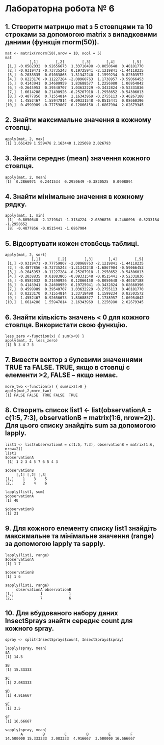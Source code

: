 # Лабораторна робота № 6

## 1. Створити матрицю mat з 5 стовпцями та 10 строками за допомогою matrix з випадковими даними (функція rnorm(50)).

```{R}
mat <- matrix(rnorm(50),nrow = 10, ncol = 5)    
mat
           [,1]        [,2]        [,3]       [,4]        [,5]
 [1,] -0.0582032  0.92656673  1.33718498 -0.8050648  0.40181770
 [2,] -0.9319471 -0.73735243  0.19725941 -2.1219841 -1.44118235
 [3,] -0.2038835  0.01083865 -1.31342240  1.1599234  0.82503572
 [4,]  0.8223170 -0.11227284 -2.08968763  1.1738957 -0.59066453
 [5,]  0.4143941  0.24600959  1.83688577  1.2256980  1.06954042
 [6,] -0.2645953  0.39540707  1.03632229 -0.3432824 -0.52331836
 [7,]  1.6614288  0.21490926 -0.25267918 -1.2958652 -0.54306013
 [8,] -0.4877856  0.71554814  2.16343969 -0.2755113 -0.40267188
 [9,]  1.4552467  1.55947814 -0.09331548 -0.8515441  0.08660396
[10,]  0.4599989 -0.77759807  0.12866150 -1.6867904  2.02679345
```

## 2. Знайти максимальне значення в кожному стовпці.

```{R}
apply(mat, 2, max)
[1] 1.661429 1.559478 2.163440 1.225698 2.026793
```

## 3. Знайти середнє (mean) значення кожного стовпця.

```{R}
apply(mat, 2, mean)
[1]  0.2866971  0.2441534  0.2950649 -0.3820525  0.0908894
```
## 4. Знайти мінімальне значення в кожному рядку.

```{R}
apply(mat, 1, min)
 [1] -0.8050648 -2.1219841 -1.3134224 -2.0896876  0.2460096 -0.5233184 -1.2958652
 [8] -0.4877856 -0.8515441 -1.6867904
```

## 5. Відсортувати кожен стовбець таблиці.

```{R}
apply(mat, 2, sort) 
            [,1]        [,2]        [,3]       [,4]        [,5]
 [1,] -0.9319471 -0.77759807 -2.08968763 -2.1219841 -1.44118235
 [2,] -0.4877856 -0.73735243 -1.31342240 -1.6867904 -0.59066453
 [3,] -0.2645953 -0.11227284 -0.25267918 -1.2958652 -0.54306013
 [4,] -0.2038835  0.01083865 -0.09331548 -0.8515441 -0.52331836
 [5,] -0.0582032  0.21490926  0.12866150 -0.8050648 -0.40267188
 [6,]  0.4143941  0.24600959  0.19725941 -0.3432824  0.08660396
 [7,]  0.4599989  0.39540707  1.03632229 -0.2755113  0.40181770
 [8,]  0.8223170  0.71554814  1.33718498  1.1599234  0.82503572
 [9,]  1.4552467  0.92656673  1.83688577  1.1738957  1.06954042
[10,]  1.6614288  1.55947814  2.16343969  1.2256980  2.02679345
```

## 6. Знайти кількість значень < 0 для кожного стовпця. Використати свою функцію.

```{R}
less_zero <-function(x) { sum(x<0) }
apply(mat, 2, less_zero)
[1] 5 3 4 7 5
```

## 7. Вивести вектор з булевими значеннями TRUE та FALSE. TRUE, якщо в стовпці є елементи >2, FALSE – якщо немає.

```{R}
more_two <-function(x) { sum(x>2)>0 }
apply(mat,2,more_two)
[1] FALSE FALSE  TRUE FALSE  TRUE
```

## 8. Створить список list1 <- list(observationA = c(1:5, 7:3), observationB = matrix(1:6, nrow=2)). Для цього списку знайдіть sum за допомогою lapply.

```{R}
list1 <- list(observationA = c(1:5, 7:3), observationB = matrix(1:6, nrow=2))
list1
$observationA
 [1] 1 2 3 4 5 7 6 5 4 3

$observationB
     [,1] [,2] [,3]
[1,]    1    3    5
[2,]    2    4    6

lapply(list1, sum)
$observationA
[1] 40

$observationB
[1] 21
```
## 9. Для кожного елементу списку list1 знайдіть максимальне та мінімальне значення (range) за допомогою lapply та sapply.

```{R}
lapply(list1, range)
$observationA
[1] 1 7

$observationB
[1] 1 6

sapply(list1, range)
     observationA observationB
[1,]            1            1
[2,]            7            6
```

## 10. Для вбудованого набору даних InsectSprays знайти середнє count для кожного spray.

```{R}
spray <- split(InsectSprays$count, InsectSprays$spray)

lapply(spray, mean)
$A
[1] 14.5

$B
[1] 15.33333

$C
[1] 2.083333

$D
[1] 4.916667

$E
[1] 3.5

$F
[1] 16.66667

sapply(spray, mean)
       A         B         C         D         E         F 
14.500000 15.333333  2.083333  4.916667  3.500000 16.666667 
```




